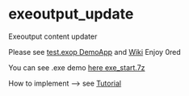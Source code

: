 # exeoutput_update
Exeoutput content updater

Please see [test.exop DemoApp](../../tree/master/exeoutput/) and [Wiki](../../wiki) 
Enjoy
0red

You can see .exe demo [here exe_start.7z](https://www.jr.pl/projects/exeoutput_updater/exe_start.7z) 

How to implement --> see [Tutorial](../../wiki/How-to-use-it---step-by-step)
